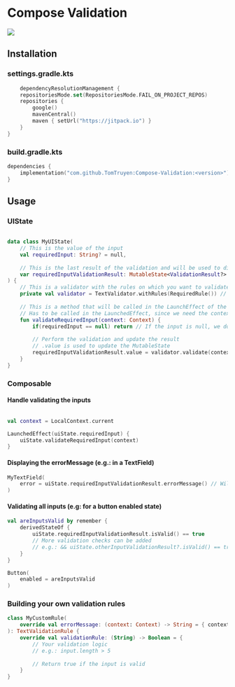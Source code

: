 # Compose Validation

[![](https://jitpack.io/v/TomTruyen/Compose-Validation.svg)](https://jitpack.io/#TomTruyen/Compose-Validation)

## Installation

### settings.gradle.kts
```kotlin
    dependencyResolutionManagement {
    repositoriesMode.set(RepositoriesMode.FAIL_ON_PROJECT_REPOS)
    repositories {
        google()
        mavenCentral()
        maven { setUrl("https://jitpack.io") }
    }
}
```

### build.gradle.kts
```kotlin
dependencies {
    implementation("com.github.TomTruyen:Compose-Validation:<version>")
}
```

## Usage

### UIState
```kotlin

data class MyUIState(
    // This is the value of the input
    val requiredInput: String? = null,
    
    // This is the last result of the validation and will be used to display a possible error state
    var requiredInputValidationResult: MutableState<ValidationResult?> = mutableStateOf(null)
) {
    // This is a validator with the rules on which you want to validate
    private val validator = TextValidator.withRules(RequiredRule()) // Takes a vararg of rules so you can add as many as you want
    
    // This is a method that will be called in the LaunchEffect of the composable when the dependency changes (in this case "requiredInput") 
    // Has to be called in the LaunchedEffect, since we need the context to validate the input
    fun validateRequiredInput(context: Context) {
        if(requiredInput == null) return // If the input is null, we don't want to validate it
        
        // Perform the validation and update the result
        // .value is used to update the MutableState
        requiredInputValidationResult.value = validator.validate(context, requiredInput)
    } 
}

```

### Composable

#### Handle validating the inputs
```kotlin

val context = LocalContext.current

LaunchedEffect(uiState.requiredInput) {
    uiState.validateRequiredInput(context)
}

```

#### Displaying the errorMessage (e.g.: in a TextField)
```kotlin
MyTextField(
    error = uiState.requiredInputValidationResult.errorMessage() // Will be your error message if the validation fails
)
```

#### Validating all inputs (e.g: for a button enabled state)
```kotlin
val areInputsValid by remember {
    derivedStateOf {
        uiState.requiredInputValidationResult.isValid() == true
        // More validation checks can be added
        // e.g.: && uiState.otherInputValidationResult?.isValid() == true && ...
    }
}

Button(
    enabled = areInputsValid
)
```

### Building your own validation rules
```kotlin
class MyCustomRule(
    override val errorMessage: (context: Context) -> String = { context -> context.getString(R.string.error_message) }
): TextValidationRule {
    override val validationRule: (String) -> Boolean = { 
        // Your validation logic
        // e.g.: input.length > 5
        
        // Return true if the input is valid
    }   
}
```